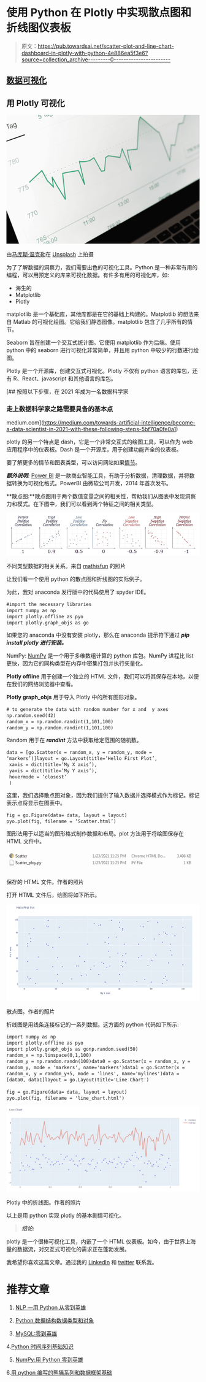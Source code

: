 # 使用 Python 在 Plotly 中实现散点图和折线图仪表板

> 原文：<https://pub.towardsai.net/scatter-plot-and-line-chart-dashboard-in-plotly-with-python-4e886ea5f3e6?source=collection_archive---------0----------------------->

## [数据可视化](https://towardsai.net/p/category/data-visualization)

## 用 Plotly 可视化

![](img/066f098e82a925279692d44d7f69cd40.png)

由[马库斯·温克勒](https://unsplash.com/@markuswinkler?utm_source=medium&utm_medium=referral)在 [Unsplash](https://unsplash.com?utm_source=medium&utm_medium=referral) 上拍摄

为了了解数据的洞察力，我们需要出色的可视化工具。Python 是一种非常有用的编程，可以用预定义的库来可视化数据。有许多有用的可视化库，如:

*   海生的
*   Matplotlib
*   Plotly

matplotlib 是一个基础库，其他库都是在它的基础上构建的。Matplotlib 的想法来自 Matlab 的可视化绘图。它给我们静态图像。matplotlib 包含了几乎所有的情节。

Seaborn 旨在创建一个交互式统计图。它使用 matplotlib 作为后端。使用 python 中的 seaborn 进行可视化非常简单，并且用 python 中较少的行数进行绘图。

Plotly 是一个开源库，创建交互式可视化。Plotly 不仅有 python 语言的库包，还有 R、React、javascript 和其他语言的库包。

[](https://medium.com/towards-artificial-intelligence/become-a-data-scientist-in-2021-with-these-following-steps-5bf70a0fe0a1) [## 按照以下步骤，在 2021 年成为一名数据科学家

### 走上数据科学家之路需要具备的基本点

medium.com](https://medium.com/towards-artificial-intelligence/become-a-data-scientist-in-2021-with-these-following-steps-5bf70a0fe0a1) 

plotly 的另一个特点是 dash，它是一个非常交互式的绘图工具，可以作为 web 应用程序中的仪表板。Dash 是一个开源库，用于创建功能齐全的仪表板。

要了解更多的情节和图表类型，可以访问网站如果[情节](https://plotly.com/python/)。

***额外说明:*** [Power BI](https://medium.com/towards-artificial-intelligence/powerbi-introduction-of-a-visualization-tool-f71c0f81eaf8?source=friends_link&sk=0bc7db343d20e2cbc7ae8d5d851b7bae) 是一款商业智能工具，有助于分析数据，清理数据，并将数据转换为可视化格式。PowerBI 由微软公司开发，2014 年首次发布。

**散点图:**散点图用于两个数值变量之间的相关性，帮助我们从图表中发现洞察力和模式。在下图中，我们可以看到两个特征之间的相关类型。

![](img/f0c96b60f0709990ad0c29c07f8f7d67.png)

不同类型数据的相关关系。来自 [mathisfun](https://www.mathsisfun.com/data/correlation.html/) 的照片

让我们看一个使用 python 的散点图和折线图的实际例子。

为此，我对 anaconda 发行版中的代码使用了 spyder IDE。

```
#import the necessary libraries
import numpy as np
import plotly.offline as pyo
import plotly.graph_objs as go
```

如果您的 anaconda 中没有安装 plotly，那么在 anaconda 提示符下通过 ***pip install plotly 进行安装。***

NumPy: [NumPy](https://medium.com/towards-artificial-intelligence/numpy-zero-to-hero-with-python-d135f57d6082?source=friends_link&sk=45c0921423cdcca2f5772f5a5c1568f1) 是一个用于多维数组计算的 python 库包。NumPy 进程比 list 更快，因为它的同构类型在内存中密集打包并执行矢量化。

**Plotly offline** 用于创建一个独立的 HTML 文件，我们可以将其保存在本地，以便在我们的网络浏览器中查看。

**Plotly graph_objs** 用于导入 Plotly 中的所有图形对象。

```
# to generate the data with random number for x and  y axes
np.random.seed(42)
random_x = np.random.randint(1,101,100)
random_y = np.random.randint(1,101,100)
```

Random 用于在 ***randint*** 方法中获取给定范围的随机数。

```
data = [go.Scatter(x = random_x, y = random_y, mode = ‘markers’)]layout = go.Layout(title=’Hello First Plot’,
 xaxis = dict(title=’My X axis’),
 yaxis = dict(title=’My Y axis’),
 hovermode = ‘closest’
 )
```

这里，我们选择散点图对象，因为我们提供了输入数据并选择模式作为标记。标记表示点将显示在图表中。

```
fig = go.Figure(data= data, layout = layout)
pyo.plot(fig, filename = ‘Scatter.html’)
```

图形法用于以适当的图形格式制作数据和布局。plot 方法用于将绘图保存在 HTML 文件中。

![](img/fd08003b6fd027f4f55a3d315a41628d.png)

保存的 HTML 文件。作者的照片

打开 HTML 文件后，绘图将如下所示。

![](img/3f70bd38f45d3800dbde3eb032208ae9.png)

散点图。作者的照片

折线图是用线条连接标记的一系列数据。这方面的 python 代码如下所示:

```
import numpy as np
import plotly.offline as pyo
import plotly.graph_objs as gonp.random.seed(50)
random_x = np.linspace(0,1,100)
random_y = np.random.randn(100)data0 = go.Scatter(x = random_x, y = random_y, mode = 'markers', name='markers')data1 = go.Scatter(x = random_x, y = random_y+5, mode = 'lines', name='mylines')data = [data0, data1]layout = go.Layout(title='Line Chart')

fig = go.Figure(data= data, layout = layout)
pyo.plot(fig, filename = 'line_chart.html')
```

![](img/3952ccfcb17e5def983ef26ee1bcf47f.png)

Plotly 中的折线图。作者的照片

以上是用 python 实现 plotly 的基本剧情可视化。

> ***结论:***

plotly 是一个很棒可视化工具，内嵌了一个 HTML 仪表板。如今，由于世界上海量的数据流，对交互式可视化的需求正在蓬勃发展。

我希望你喜欢这篇文章。通过我的 [LinkedIn](https://www.linkedin.com/in/data-scientist-95040a1ab/) 和 [twitter](https://twitter.com/amitprius) 联系我。

# 推荐文章

1.  [NLP —用 Python 从零到英雄](https://medium.com/towards-artificial-intelligence/nlp-zero-to-hero-with-python-2df6fcebff6e?sk=2231d868766e96b13d1e9d7db6064df1)

2. [Python 数据结构数据类型和对象](https://medium.com/towards-artificial-intelligence/python-data-structures-data-types-and-objects-244d0a86c3cf?sk=42f4b462499f3fc3a160b21e2c94dba6)

3. [MySQL:零到英雄](https://medium.com/towards-artificial-intelligence/mysql-zero-to-hero-with-syntax-of-all-topics-92e700762c7b?source=friends_link&sk=35a3f8dc1cf1ebd1c4d5008a5d12d6a3)

4.[Python 时间序列基础知识](https://medium.com/towards-artificial-intelligence/basic-of-time-series-with-python-a2f7cb451a76?source=friends_link&sk=09d77be2d6b8779973e41ab54ebcf6c5)

5. [NumPy:用 Python 零到英雄](https://medium.com/towards-artificial-intelligence/numpy-zero-to-hero-with-python-d135f57d6082?source=friends_link&sk=45c0921423cdcca2f5772f5a5c1568f1)

6.[用 python 编写的熊猫系列和数据框架基础](https://medium.com/towards-artificial-intelligence/fundamentals-of-series-and-data-frame-in-pandas-with-python-6e0b8a168a0d?source=friends_link&sk=955350bf43c7d1680be6e37b15b6628b)